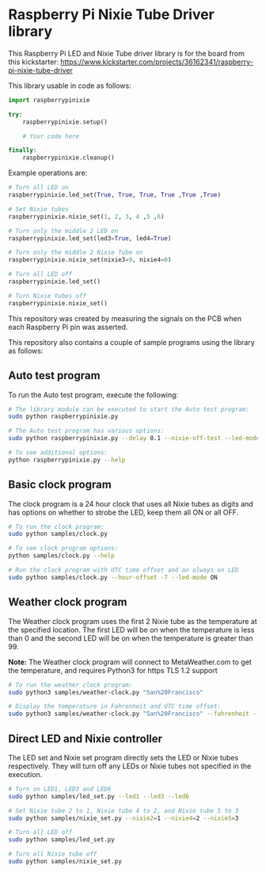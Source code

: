 Raspberry Pi Nixie Tube Driver library
=============================================================================

This Raspberry Pi LED and Nixie Tube driver library is for the board from this kickstarter:
https://www.kickstarter.com/projects/36162341/raspberry-pi-nixie-tube-driver

 This library usable in code as follows:

```python
import raspberrypinixie

try:
    raspberrypinixie.setup()

    # Your code here

finally:
    raspberrypinixie.cleanup()
```

Example operations are:

```python
# Turn all LED on
raspberrypinixie.led_set(True, True, True, True ,True ,True)

# Set Nixie tubes
raspberrypinixie.nixie_set(1, 2, 3, 4 ,5 ,6)

# Turn only the middle 2 LED on
raspberrypinixie.led_set(led3=True, led4=True)

# Turn only the middle 2 Nixie Tube on
raspberrypinixie.nixie_set(nixie3=9, nixie4=0)

# Turn all LED off
raspberrypinixie.led_set()

# Turn Nixie tubes off
raspberrypinixie.nixie_set()
```

This repository was created by measuring the signals on the PCB when each
Raspberry Pi pin was asserted.

This repository also contains a couple of sample programs using the library
as follows:

Auto test program
------------------------------------------------------------------------------

To run the Auto test program, execute the following:

```bash
# The library module can be executed to start the Auto test program:
sudo python raspberrypinixie.py

# The Auto test program has various options:
sudo python raspberrypinixie.py --delay 0.1 --nixie-off-test --led-mode ON

# To see additional options:
python raspberrypinixie.py --help
```

Basic clock program
------------------------------------------------------------------------------

The clock program is a 24 hour clock that uses all Nixie tubes as digits and
has options on whether to strobe the LED, keep them all ON or all OFF.

```bash
# To run the clock program:
sudo python samples/clock.py

# To see clock program options:
python samples/clock.py --help

# Run the clock program with UTC time offset and an always on LED
sudo python samples/clock.py --hour-offset -7 --led-mode ON
```

Weather clock program
------------------------------------------------------------------------------

The Weather clock program uses the first 2 Nixie tube as the temperature at
the specified location. The first LED will be on when the temperature is less
than 0 and the second LED will be on when the temperature is greater than 99.

__Note:__ The Weather clock program will connect to MetaWeather.com to get the 
temperature, and requires Python3 for https TLS 1.2 support 

```bash
# To run the weather clock program:
sudo python3 samples/weather-clock.py "San%20Francisco"

# Display the temperature in Fahrenheit and UTC time offset:
sudo python3 samples/weather-clock.py "San%20Francisco" --fahrenheit --hour-offset -7
```

Direct LED and Nixie controller
------------------------------------------------------------------------------

The LED set and Nixie set program directly sets the LED or Nixie tubes
respectively. They will turn off any LEDs or Nixie tubes not specified in the
execution.
```bash
# Turn on LED1, LED3 and LED6
sudo python samples/led_set.py --led1 --led3 --led6

# Set Nixie tube 2 to 1, Nixie tube 4 to 2, and Nixie tube 5 to 3
sudo python samples/nixie_set.py --nixie2=1 --nixie4=2 --nixie5=3

# Turn all LED off
sudo python samples/led_set.py

# Turn all Nixie tube off
sudo python samples/nixie_set.py
```